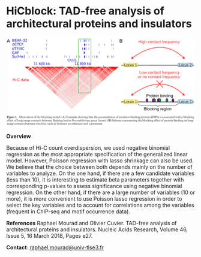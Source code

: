 # HiCblock: TAD-free analysis of architectural proteins and insulators

![alt text](https://github.com/morphos30/HiCblock/blob/master/hicblock.png)

**Overview**

Because of Hi-C count overdispersion, we used negative binomial regression as the most appropriate specification of the generalized linear model. However, Poisson regression with lasso shrinkage can also be used. We believe that the choice between both depends mainly on the number of variables to analyze. On the one hand, if there are a few candidate variables (less than 10), it is interesting to estimate beta parameters together with corresponding p-values to assess significance using negative binomial regression. On the other hand, if there are a large number of variables (10 or more), it is more convenient to use Poisson lasso regression in order to select the key variables and to account for correlations among the variables (frequent in ChIP-seq and motif occurrence data).

**References**
Raphael Mourad and Olivier Cuvier. TAD-free analysis of architectural proteins and insulators.  Nucleic Acids Research, Volume 46, Issue 5, 16 March 2018, Pages e27.

**Contact**:
raphael.mourad@univ-tlse3.fr
